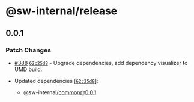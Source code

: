 # @sw-internal/release

## 0.0.1

### Patch Changes

- [#388](https://github.com/signalwire/signalwire-js/pull/388) [`62c25d8`](https://github.com/signalwire/signalwire-js/commit/62c25d8468c37711f37c6674c24251755a4ada39) - Upgrade dependencies, add dependency visualizer to UMD build.

- Updated dependencies [[`62c25d8`](https://github.com/signalwire/signalwire-js/commit/62c25d8468c37711f37c6674c24251755a4ada39)]:
  - @sw-internal/common@0.0.1
